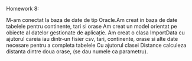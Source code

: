 Homework 8:


M-am conectat la baza de date de tip Oracle.Am creat in baza de date tabelele pentru continente, tari si orase
Am creat un model orientat pe obiecte al datelor gestionate de aplicație.
Am creat o clasa ImportData cu ajutorul careia iau dintr-un fisier csv, tari, continente, orase si alte date necesare pentru a completa tabelele
Cu ajutorul clasei Distance calculeza distanta dintre doua orase, (se dau numele ca parametru).